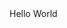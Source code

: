 <!DOCTYPE html>
<html lang="en">
  <head>
    <meta charset="UTF-8">
    Hello World
  </head>
  <body>
  </body>
</html>
